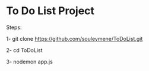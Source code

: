 # To Do List Project

Steps:

1- git clone https://github.com/souleymene/ToDoList.git

2- cd ToDoList

3- nodemon app.js
